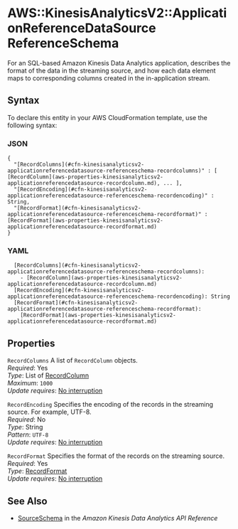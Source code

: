 # AWS::KinesisAnalyticsV2::ApplicationReferenceDataSource ReferenceSchema<a name="aws-properties-kinesisanalyticsv2-applicationreferencedatasource-referenceschema"></a>

For an SQL\-based Amazon Kinesis Data Analytics application, describes the format of the data in the streaming source, and how each data element maps to corresponding columns created in the in\-application stream\. 

## Syntax<a name="aws-properties-kinesisanalyticsv2-applicationreferencedatasource-referenceschema-syntax"></a>

To declare this entity in your AWS CloudFormation template, use the following syntax:

### JSON<a name="aws-properties-kinesisanalyticsv2-applicationreferencedatasource-referenceschema-syntax.json"></a>

```
{
  "[RecordColumns](#cfn-kinesisanalyticsv2-applicationreferencedatasource-referenceschema-recordcolumns)" : [ [RecordColumn](aws-properties-kinesisanalyticsv2-applicationreferencedatasource-recordcolumn.md), ... ],
  "[RecordEncoding](#cfn-kinesisanalyticsv2-applicationreferencedatasource-referenceschema-recordencoding)" : String,
  "[RecordFormat](#cfn-kinesisanalyticsv2-applicationreferencedatasource-referenceschema-recordformat)" : [RecordFormat](aws-properties-kinesisanalyticsv2-applicationreferencedatasource-recordformat.md)
}
```

### YAML<a name="aws-properties-kinesisanalyticsv2-applicationreferencedatasource-referenceschema-syntax.yaml"></a>

```
  [RecordColumns](#cfn-kinesisanalyticsv2-applicationreferencedatasource-referenceschema-recordcolumns): 
    - [RecordColumn](aws-properties-kinesisanalyticsv2-applicationreferencedatasource-recordcolumn.md)
  [RecordEncoding](#cfn-kinesisanalyticsv2-applicationreferencedatasource-referenceschema-recordencoding): String
  [RecordFormat](#cfn-kinesisanalyticsv2-applicationreferencedatasource-referenceschema-recordformat): 
    [RecordFormat](aws-properties-kinesisanalyticsv2-applicationreferencedatasource-recordformat.md)
```

## Properties<a name="aws-properties-kinesisanalyticsv2-applicationreferencedatasource-referenceschema-properties"></a>

`RecordColumns`  <a name="cfn-kinesisanalyticsv2-applicationreferencedatasource-referenceschema-recordcolumns"></a>
A list of `RecordColumn` objects\.   
*Required*: Yes  
*Type*: List of [RecordColumn](aws-properties-kinesisanalyticsv2-applicationreferencedatasource-recordcolumn.md)  
*Maximum*: `1000`  
*Update requires*: [No interruption](https://docs.aws.amazon.com/AWSCloudFormation/latest/UserGuide/using-cfn-updating-stacks-update-behaviors.html#update-no-interrupt)

`RecordEncoding`  <a name="cfn-kinesisanalyticsv2-applicationreferencedatasource-referenceschema-recordencoding"></a>
Specifies the encoding of the records in the streaming source\. For example, UTF\-8\.  
*Required*: No  
*Type*: String  
*Pattern*: `UTF-8`  
*Update requires*: [No interruption](https://docs.aws.amazon.com/AWSCloudFormation/latest/UserGuide/using-cfn-updating-stacks-update-behaviors.html#update-no-interrupt)

`RecordFormat`  <a name="cfn-kinesisanalyticsv2-applicationreferencedatasource-referenceschema-recordformat"></a>
Specifies the format of the records on the streaming source\.  
*Required*: Yes  
*Type*: [RecordFormat](aws-properties-kinesisanalyticsv2-applicationreferencedatasource-recordformat.md)  
*Update requires*: [No interruption](https://docs.aws.amazon.com/AWSCloudFormation/latest/UserGuide/using-cfn-updating-stacks-update-behaviors.html#update-no-interrupt)

## See Also<a name="aws-properties-kinesisanalyticsv2-applicationreferencedatasource-referenceschema--seealso"></a>
+  [SourceSchema](https://docs.aws.amazon.com/kinesisanalytics/latest/apiv2/API_SourceSchema.html) in the *Amazon Kinesis Data Analytics API Reference* 